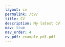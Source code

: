 ```yaml
---
layout: cv
permalink: /cv/
title: CV
description: My latest CV
nav: true
nav_order: 4
cv_pdf: example_pdf.pdf
---
```

